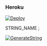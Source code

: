 <h3 align="centre"> Heroku </h4>

[![Deploy](https://www.herokucdn.com/deploy/button.svg)](https://heroku.com/deploy?template=https://github.com/EkimozSupport/ekimozsiki-)

STRING_NAME ;

[![GenerateString](https://img.shields.io/badge/repl.it-generateString-yellowgreen)](https://replit.com/@TaladroFc/GenerateStringSession-5#main.py)
